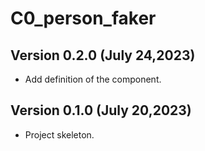 # C0_person_faker


## Version 0.2.0 (July 24,2023)

 - Add definition of the component. 
 
 
## Version 0.1.0 (July 20,2023)

 - Project skeleton.
